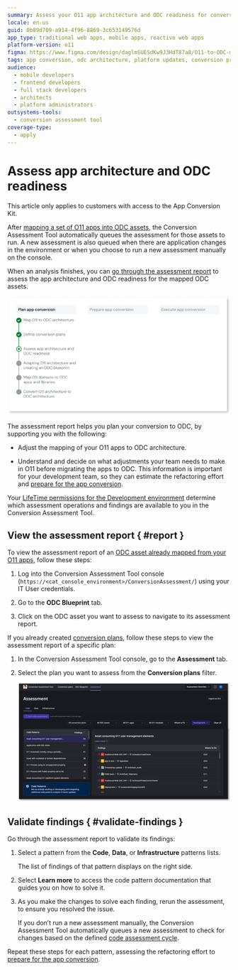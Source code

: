 ```yaml
---
summary: Assess your O11 app architecture and ODC readiness for conversion using the Conversion Assessment Tool.
locale: en-us
guid: 0b89d709-a914-4f96-8869-3c653149576d
app_type: traditional web apps, mobile apps, reactive web apps
platform-version: o11
figma: https://www.figma.com/design/daglmSUESdKw9J3HdT87a8/O11-to-ODC-migration?node-id=2168-1376
tags: app conversion, odc architecture, platform updates, conversion process, architecture assessment
audience:
  - mobile developers
  - frontend developers
  - full stack developers
  - architects
  - platform administrators
outsystems-tools:
  - conversion assessment tool
coverage-type:
  - apply
---
```


# Assess app architecture and ODC readiness

<div class="info" markdown="1">

This article only applies to customers with access to the App Conversion Kit.

</div>

After [mapping a set of O11 apps into ODC assets](plan-map-apps.md), the Conversion Assessment Tool automatically queues the assessment for those assets to run. A new assessment is also queued when there are application changes in the environment or when you choose to run a new assessment manually on the console.

When an analysis finishes, you can [go through the assessment report](#report) to assess the app architecture and ODC readiness for the mapped ODC assets.

![Diagram showing the Assess app architecture and ODC readiness step in the conversion process](images/prep-assess-app-arch-diag.png "Assess app architecture and ODC readiness")

The assessment report helps you plan your conversion to ODC, by supporting you with the following:

* Adjust the mapping of your O11 apps to ODC architecture.

* Understand and decide on what adjustments your team needs to make in O11 before migrating the apps to ODC. This information is important for your development team, so they can estimate the refactoring effort and [prepare for the app conversion](../prepare/prep-refactor-o11-apps.md).

<div class="info" markdown="1">

Your [LifeTime permissions for the Development environment](mat-permissions.md#assessment-findings) determine which assessment operations and findings are available to you in the Conversion Assessment Tool.

</div>

## View the assessment report { #report }

To view the assessment report of an [ODC asset already mapped from your O11 apps](plan-map-apps.md), follow these steps:

1. Log into the Conversion Assessment Tool console (`https://<cat_console_environment>/ConversionAssessment/`) using your IT User credentials.

1. Go to the **ODC Blueprint** tab.

1. Click on the ODC asset you want to assess to navigate to its assessment report.

If you already created [conversion plans](plan-define-migration-plans.md), follow these steps to view the assessment report of a specific plan:

1. In the Conversion Assessment Tool console, go to the **Assessment** tab.

1. Select the plan you want to assess from the **Conversion plans** filter.

    ![Screen showing an assessment report in the Conversion Assessment Tool.](images/assess-report-at.png "Assessment report in Conversion Assessment Tool")

## Validate findings { #validate-findings }

Go through the assessment report to validate its findings:

1. Select a pattern from the **Code**, **Data**, or **Infrastructure** patterns lists.

    The list of findings of that pattern displays on the right side.

1. Select **Learn more** to access the code pattern documentation that guides you on how to solve it.

1. As you make the changes to solve each finding, rerun the assessment, to ensure you resolved the issue.

    If you don’t run a new assessment manually, the Conversion Assessment Tool automatically queues a new assessment to check for changes based on the defined [code assessment cycle](../setup-assessement-tool.md#cycles).

Repeat these steps for each pattern, assessing the refactoring effort to [prepare for the app conversion](../prepare/prep-refactor-o11-apps.md).
